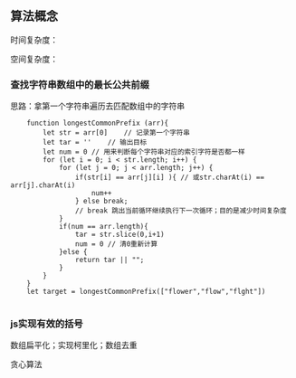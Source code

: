 ## 算法概念

时间复杂度：

空间复杂度：

### 查找字符串数组中的最长公共前缀

思路：拿第一个字符串遍历去匹配数组中的字符串

```
	function longestCommonPrefix (arr){
		let str = arr[0]	// 记录第一个字符串
		let tar = ''	// 输出目标
		let num = 0	// 用来判断每个字符串对应的索引字符是否都一样
		for (let i = 0; i < str.length; i++) {
			for (let j = 0; j < arr.length; j++) {
				if(str[i] == arr[j][i] ){ // 或str.charAt(i) == arr[j].charAt(i)
					num++
				} else break;
				// break 跳出当前循环继续执行下一次循环；目的是减少时间复杂度
			}
			if(num == arr.length){
				tar = str.slice(0,i+1)
				num = 0 // 清0重新计算
			}else {
				return tar || "";
			}
		}
	}
	let target = longestCommonPrefix(["flower","flow","flght"])
	
```



### js实现有效的括号





数组扁平化；实现柯里化；数组去重

贪心算法